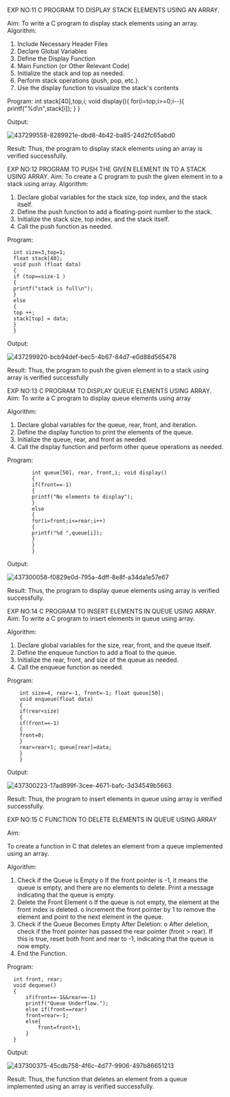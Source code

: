 EXP NO:11 C PROGRAM TO DISPLAY STACK ELEMENTS USING AN ARRAY.

Aim:
To write a C program to display stack elements using an array.
Algorithm:
1.	Include Necessary Header Files
2.	Declare Global Variables
3.	Define the Display Function
4.	Main Function (or Other Relevant Code)
5.	Initialize the stack and top as needed.
6.	Perform stack operations (push, pop, etc.).
7.	Use the display function to visualize the stack's contents
 
Program:
               int stack[40],top,i; 
               void display(){
               for(i=top;i>=0;i--){
                    printf("%d\n",stack[i]);
               }
               }



Output:


![437299558-8289921e-dbd8-4b42-ba85-24d2fc65abd0](https://github.com/user-attachments/assets/eafffd68-3380-4f61-b089-3d5e707a7c9c)



Result:
Thus, the program to display stack elements using an array is verified successfully.
 

EXP NO:12  PROGRAM TO PUSH THE GIVEN ELEMENT IN TO A STACK USING ARRAY.
Aim:
To create a C program to push the given element in to a stack using array.
Algorithm:
1.	Declare global variables for the stack size, top index, and the stack itself.
2.	Define the push function to add a floating-point number to the stack.
3.	Initialize the stack size, top index, and the stack itself.
4.	Call the push function as needed.
 
Program:

      int size=3,top=1;
      float stack[40];
      void push (float data)
      {
      if (top==size-1 )
      {
      printf("stack is full\n");
      }
      else
      {
      top ++; 
      stack[top] = data;
      }
      }



Output:

![437299920-bcb94def-bec5-4b67-84d7-e0d88d565478](https://github.com/user-attachments/assets/e2308d04-ba6f-47b3-b456-1b16557b0b40)




Result:
Thus, the program to push the given element in to a stack using array is verified successfully


 
EXP NO:13 C PROGRAM TO DISPLAY QUEUE ELEMENTS USING ARRAY.
Aim:
To write a C program to display queue elements using array

Algorithm:
1.	Declare global variables for the queue, rear, front, and iteration.
2.	Define the display function to print the elements of the queue.
3.	Initialize the queue, rear, and front as needed.
4.	Call the display function and perform other queue operations as needed.
 
Program:

            int queue[50], rear, front,i; void display()
            {
            if(front==-1)
            {
            printf("No elements to display");
            }
            else
            {
            for(i=front;i<=rear;i++)
            {
            printf("%d ",queue[i]);
            }
            }
            }



Output:



![437300058-f0829e0d-795a-4dff-8e8f-a34da1e57e67](https://github.com/user-attachments/assets/f81fcb78-db2a-412e-9626-55afd1361e7f)

Result:
Thus, the program to display queue elements using array is verified successfully.


 
EXP NO:14 C PROGRAM TO INSERT ELEMENTS IN QUEUE USING ARRAY.
Aim:
To write a C program to insert elements in queue using array.

Algorithm:
1.	Declare global variables for the size, rear, front, and the queue itself.
2.	Define the enqueue function to add a float to the queue.
3.	Initialize the rear, front, and size of the queue as needed.
4.	Call the enqueue function as needed.

Program:

        int size=4, rear=-1, front=-1; float queue[50];
        void enqueue(float data)
        {
        if(rear<size)
        {
        if(front==-1)
        {
        front=0;
        }
        rear=rear+1; queue[rear]=data;
        }
        }


Output:

![437300223-17ad899f-3cee-4671-bafc-3d34549b5663](https://github.com/user-attachments/assets/9f317482-52a5-4a30-b2b0-b31ef612d268)



Result:
Thus, the program to insert elements in queue using array is verified successfully.



 
EXP NO:15 C FUNCTION TO DELETE ELEMENTS IN QUEUE USING ARRAY



Aim:

To create a function in C that deletes an element from a queue implemented using an array.

Algorithm:

1.	Check if the Queue is Empty
o	If the front pointer is -1, it means the queue is empty, and there are no elements to delete. Print a message indicating that the queue is empty.
2.	Delete the Front Element
o	If the queue is not empty, the element at the front index is deleted.
o	Increment the front pointer by 1 to remove the element and point to the next element in the queue.
3.	Check if the Queue Becomes Empty After Deletion:
o	After deletion, check if the front pointer has passed the rear pointer (front > rear). If this is true, reset both front and rear to -1, indicating that the queue is now empty.
4.	End the Function.



Program:

      int front, rear;
      void dequeue()
      {
          if(front==-1&&rear==-1)
          printf("Queue Underflow.");
          else if(front==rear)
          front=rear=-1;
          else{
              front=front+1;
          }
      }


Output:


![437300375-45cdb758-4f6c-4d77-9906-497b86651213](https://github.com/user-attachments/assets/b26b1b35-dcce-45b0-9474-662f8f09401a)



Result:
Thus, the function that deletes an element from a queue implemented using an array is verified successfully.
